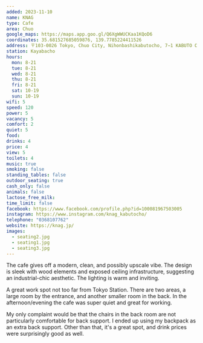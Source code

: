 ```yaml
---
added: 2023-11-10
name: KNAG
type: Cafe
area: Chuo
google_maps: https://maps.app.goo.gl/Q6XgWWUCKaa1KQoD6
coordinates: 35.681527685059876, 139.7785224411526
address: 〒103-0026 Tokyo, Chuo City, Nihonbashikabutocho, 7−1 KABUTO ONE 1F
station: Kayabacho
hours:
  mon: 8-21
  tue: 8-21
  wed: 8-21
  thu: 8-21
  fri: 8-21
  sat: 10-19
  sun: 10-19
wifi: 5
speed: 120
power: 5
vacancy: 5
comfort: 2
quiet: 5
food: 
drinks: 4
price: 4
view: 5
toilets: 4
music: true
smoking: false
standing_tables: false
outdoor_seating: true
cash_only: false
animals: false
lactose_free_milk: 
time_limit: false
facebook: https://www.facebook.com/profile.php?id=100081967503005
instagram: https://www.instagram.com/knag_kabutocho/
telephone: "0368107762"
website: https://knag.jp/
images:
  - seating2.jpg
  - seating1.jpg
  - seating3.jpg
---
```


The cafe gives off a modern, clean, and possibly upscale vibe. The design is sleek with wood elements and exposed ceiling infrastructure, suggesting an industrial-chic aesthetic. The lighting is warm and inviting.

A great work spot not too far from Tokyo Station. There are two areas, a large room by the entrance, and another smaller room in the back. In the afternoon/evening the cafe was super quiet and great for working.

My only complaint would be that the chairs in the back room are not particularly comfortable for back support. I ended up using my backpack as an extra back support. Other than that, it's a great spot, and drink prices were surprisingly good as well.